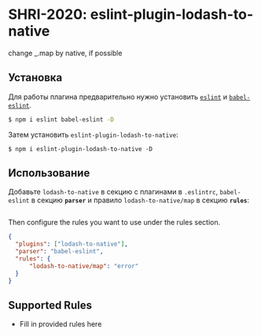 # SHRI-2020: eslint-plugin-lodash-to-native

change _.map by native, if possible

## Установка
Для работы плагина предварительно нужно установить [`eslint`](https://www.npmjs.com/package/eslint) и [`babel-eslint`](https://www.npmjs.com/package/babel-eslint).

```bash
$ npm i eslint babel-eslint -D
```

Затем установить `eslint-plugin-lodash-to-native`:

```
$ npm i eslint-plugin-lodash-to-native -D
```

## Использование

Добавьте `lodash-to-native` в секцию с плагинами в `.eslintrc`, `babel-eslint` в секцию **`parser`** и правило `lodash-to-native/map` в секцию **`rules`**:

```json

```


Then configure the rules you want to use under the rules section.

```json
{ 
  "plugins": ["lodash-to-native"],
  "parser": "babel-eslint",
  "rules": {
      "lodash-to-native/map": "error"
  }
}
```

## Supported Rules

* Fill in provided rules here





